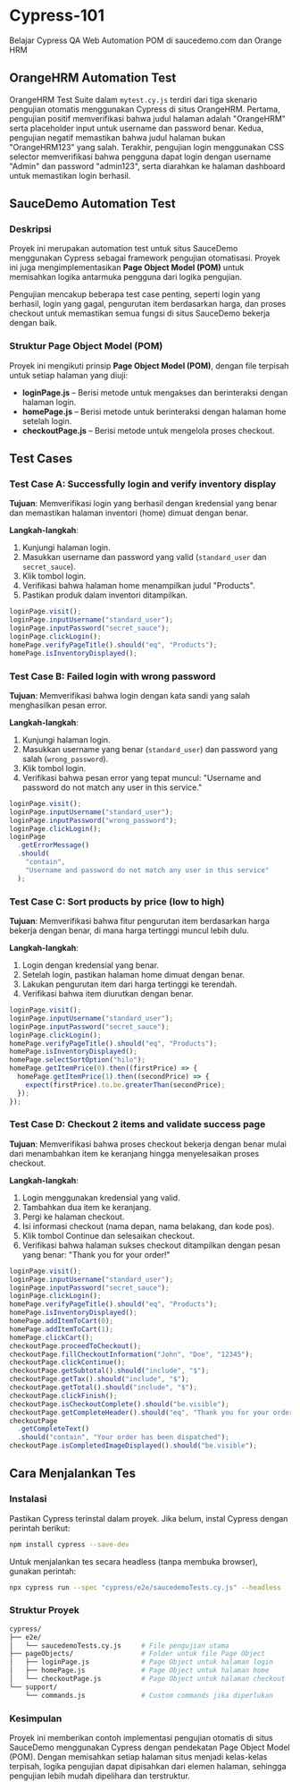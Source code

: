 # Cypress-101

Belajar Cypress QA Web Automation POM di saucedemo.com dan Orange HRM

## OrangeHRM Automation Test

OrangeHRM Test Suite dalam `mytest.cy.js` terdiri dari tiga skenario pengujian otomatis menggunakan Cypress di situs OrangeHRM. Pertama, pengujian positif memverifikasi bahwa judul halaman adalah "OrangeHRM" serta placeholder input untuk username dan password benar. Kedua, pengujian negatif memastikan bahwa judul halaman bukan "OrangeHRM123" yang salah. Terakhir, pengujian login menggunakan CSS selector memverifikasi bahwa pengguna dapat login dengan username "Admin" dan password "admin123", serta diarahkan ke halaman dashboard untuk memastikan login berhasil.

## SauceDemo Automation Test

### Deskripsi

Proyek ini merupakan automation test untuk situs SauceDemo menggunakan Cypress sebagai framework pengujian otomatisasi. Proyek ini juga mengimplementasikan **Page Object Model (POM)** untuk memisahkan logika antarmuka pengguna dari logika pengujian.

Pengujian mencakup beberapa test case penting, seperti login yang berhasil, login yang gagal, pengurutan item berdasarkan harga, dan proses checkout untuk memastikan semua fungsi di situs SauceDemo bekerja dengan baik.

### Struktur Page Object Model (POM)

Proyek ini mengikuti prinsip **Page Object Model (POM)**, dengan file terpisah untuk setiap halaman yang diuji:

- **loginPage.js** – Berisi metode untuk mengakses dan berinteraksi dengan halaman login.
- **homePage.js** – Berisi metode untuk berinteraksi dengan halaman home setelah login.
- **checkoutPage.js** – Berisi metode untuk mengelola proses checkout.

## Test Cases

### Test Case A: Successfully login and verify inventory display

**Tujuan**: Memverifikasi login yang berhasil dengan kredensial yang benar dan memastikan halaman inventori (home) dimuat dengan benar.

**Langkah-langkah**:

1. Kunjungi halaman login.
2. Masukkan username dan password yang valid (`standard_user` dan `secret_sauce`).
3. Klik tombol login.
4. Verifikasi bahwa halaman home menampilkan judul "Products".
5. Pastikan produk dalam inventori ditampilkan.

```javascript
loginPage.visit();
loginPage.inputUsername("standard_user");
loginPage.inputPassword("secret_sauce");
loginPage.clickLogin();
homePage.verifyPageTitle().should("eq", "Products");
homePage.isInventoryDisplayed();
```

### Test Case B: Failed login with wrong password

**Tujuan**: Memverifikasi bahwa login dengan kata sandi yang salah menghasilkan pesan error.

**Langkah-langkah**:

1. Kunjungi halaman login.
2. Masukkan username yang benar (`standard_user`) dan password yang salah (`wrong_password`).
3. Klik tombol login.
4. Verifikasi bahwa pesan error yang tepat muncul: "Username and password do not match any user in this service."

```javascript
loginPage.visit();
loginPage.inputUsername("standard_user");
loginPage.inputPassword("wrong_password");
loginPage.clickLogin();
loginPage
  .getErrorMessage()
  .should(
    "contain",
    "Username and password do not match any user in this service"
  );
```

### Test Case C: Sort products by price (low to high)

**Tujuan**: Memverifikasi bahwa fitur pengurutan item berdasarkan harga bekerja dengan benar, di mana harga tertinggi muncul lebih dulu.

**Langkah-langkah**:

1. Login dengan kredensial yang benar.
2. Setelah login, pastikan halaman home dimuat dengan benar.
3. Lakukan pengurutan item dari harga tertinggi ke terendah.
4. Verifikasi bahwa item diurutkan dengan benar.

```javascript
loginPage.visit();
loginPage.inputUsername("standard_user");
loginPage.inputPassword("secret_sauce");
loginPage.clickLogin();
homePage.verifyPageTitle().should("eq", "Products");
homePage.isInventoryDisplayed();
homePage.selectSortOption("hilo");
homePage.getItemPrice(0).then((firstPrice) => {
  homePage.getItemPrice(1).then((secondPrice) => {
    expect(firstPrice).to.be.greaterThan(secondPrice);
  });
});
```

### Test Case D: Checkout 2 items and validate success page

**Tujuan**: Memverifikasi bahwa proses checkout bekerja dengan benar mulai dari menambahkan item ke keranjang hingga menyelesaikan proses checkout.

**Langkah-langkah**:

1. Login menggunakan kredensial yang valid.
2. Tambahkan dua item ke keranjang.
3. Pergi ke halaman checkout.
4. Isi informasi checkout (nama depan, nama belakang, dan kode pos).
5. Klik tombol Continue dan selesaikan checkout.
6. Verifikasi bahwa halaman sukses checkout ditampilkan dengan pesan yang benar: "Thank you for your order!"

```javascript
loginPage.visit();
loginPage.inputUsername("standard_user");
loginPage.inputPassword("secret_sauce");
loginPage.clickLogin();
homePage.verifyPageTitle().should("eq", "Products");
homePage.isInventoryDisplayed();
homePage.addItemToCart(0);
homePage.addItemToCart(1);
homePage.clickCart();
checkoutPage.proceedToCheckout();
checkoutPage.fillCheckoutInformation("John", "Doe", "12345");
checkoutPage.clickContinue();
checkoutPage.getSubtotal().should("include", "$");
checkoutPage.getTax().should("include", "$");
checkoutPage.getTotal().should("include", "$");
checkoutPage.clickFinish();
checkoutPage.isCheckoutComplete().should("be.visible");
checkoutPage.getCompleteHeader().should("eq", "Thank you for your order!");
checkoutPage
  .getCompleteText()
  .should("contain", "Your order has been dispatched");
checkoutPage.isCompletedImageDisplayed().should("be.visible");
```

## Cara Menjalankan Tes

### Instalasi

Pastikan Cypress terinstal dalam proyek. Jika belum, instal Cypress dengan perintah berikut:

```bash
npm install cypress --save-dev 
```

Untuk menjalankan tes secara headless (tanpa membuka browser), gunakan perintah:

````bash
npx cypress run --spec "cypress/e2e/saucedemoTests.cy.js" --headless
````


### Struktur Proyek

```bash
cypress/
├── e2e/
│   └── saucedemoTests.cy.js     # File pengujian utama
├── pageObjects/                 # Folder untuk file Page Object
│   ├── loginPage.js             # Page Object untuk halaman login
│   ├── homePage.js              # Page Object untuk halaman home
│   └── checkoutPage.js          # Page Object untuk halaman checkout
└── support/
    └── commands.js              # Custom commands jika diperlukan

````

### Kesimpulan

Proyek ini memberikan contoh implementasi pengujian otomatis di situs SauceDemo menggunakan Cypress dengan pendekatan Page Object Model (POM). Dengan memisahkan setiap halaman situs menjadi kelas-kelas terpisah, logika pengujian dapat dipisahkan dari elemen halaman, sehingga pengujian lebih mudah dipelihara dan terstruktur.
